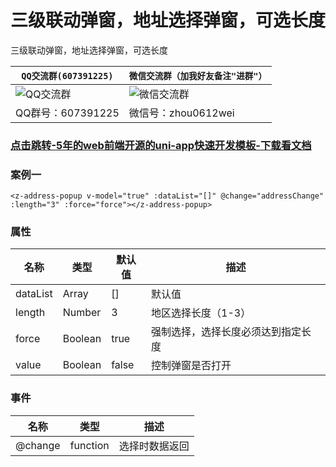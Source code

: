 # 三级联动弹窗，地址选择弹窗，可选长度

三级联动弹窗，地址选择弹窗，可选长度

| `QQ交流群(607391225)`         | `微信交流群（加我好友备注"进群"）`                  |
| ----------------------------|--------------------------- |
|![QQ交流群](http://qn.kemean.cn//upload/202004/14/15868301778472k7oubi6.png)|![微信交流群](https://qn.kemean.cn/upload/202010/13/weiXin_group_code.jpg)|
| QQ群号：607391225 |微信号：zhou0612wei|

### [点击跳转-5年的web前端开源的uni-app快速开发模板-下载看文档](https://ext.dcloud.net.cn/plugin?id=2009)

### 案例一
```
<z-address-popup v-model="true" :dataList="[]" @change="addressChange" :length="3" :force="force"></z-address-popup>
```

### 属性
| 名称                        | 类型          | 默认值          | 描述                                               |
| ----------------------------|--------------- | ------------- | ---------------------------------------------------|
| dataList                    | Array         | []          | 默认值|
| length                      | Number        | 3          | 地区选择长度（1-3）                |
| force                     | Boolean       | true          | 强制选择，选择长度必须达到指定长度|
| value                     | Boolean       | false     	| 控制弹窗是否打开 |

### 事件
| 名称             | 类型              | 描述                      |
| -----------------|------------------ | --------------------------|
| @change        | function | 选择时数据返回    |
